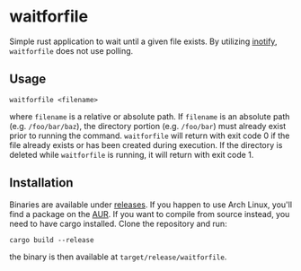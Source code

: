 # waitforfile
Simple rust application to wait until a given file exists. By utilizing [inotify](http://man7.org/linux/man-pages/man7/inotify.7.html), `waitforfile` does not use polling.

## Usage
```
waitforfile <filename>
```

where `filename` is a relative or absolute path. If `filename` is an absolute path (e.g. `/foo/bar/baz`), the directory portion (e.g. `/foo/bar`) must already exist prior to running the command.
`waitforfile` will return with exit code 0 if the file already exists or has been created during
execution. If the directory is deleted while `waitforfile` is running, it will return with exit code
1.

## Installation

Binaries are available under [releases](https://github.com/nroi/waitforfile/releases). If you happen to use Arch Linux, you'll find a package on the [AUR](https://aur.archlinux.org/packages/waitforfile/). If you want to compile from source instead, you need to have cargo installed. Clone the repository and run:
```
cargo build --release
```
the binary is then available at `target/release/waitforfile`.
